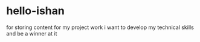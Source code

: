 # hello-ishan
for storing content for my project work
i want to develop my technical skills and be a winner at it
